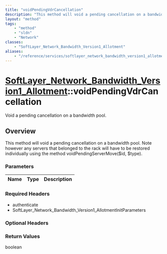```yaml
---
title: "voidPendingVdrCancellation"
description: "This method will void a pending cancellation on a bandwidth pool. Note however any servers that belonged to the rack wil... "
layout: "method"
tags:
    - "method"
    - "sldn"
    - "Network"
classes:
    - "SoftLayer_Network_Bandwidth_Version1_Allotment"
aliases:
    - "/reference/services/softlayer_network_bandwidth_version1_allotment/voidPendingVdrCancellation"
---
```

# [SoftLayer_Network_Bandwidth_Version1_Allotment](/reference/services/SoftLayer_Network_Bandwidth_Version1_Allotment)::voidPendingVdrCancellation

Void a pending cancellation on a bandwidth pool.


## Overview 
This method will void a pending cancellation on a bandwidth pool. Note however any servers that belonged to the rack will have to be restored individually using the method voidPendingServerMove($id, $type). 

### Parameters 
|Name | Type | Description |
| --- | --- | --- |


### Required Headers
* authenticate
* SoftLayer_Network_Bandwidth_Version1_AllotmentInitParameters

### Optional Headers

### Return Values
boolean

